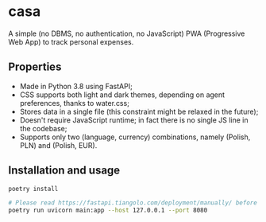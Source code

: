 # casa

A simple (no DBMS, no authentication, no JavaScript) PWA (Progressive Web App) to track personal expenses.

## Properties

* Made in Python 3.8 using FastAPI;
* CSS supports both light and dark themes, depending on agent preferences, thanks to water.css;
* Stores data in a single file (this constraint might be relaxed in the future);
* Doesn't require JavaScript runtime; in fact there is no single JS line in the codebase;
* Supports only two (language, currency) combinations, namely (Polish, PLN) and (Polish, EUR).

## Installation and usage

```bash
poetry install

# Please read https://fastapi.tiangolo.com/deployment/manually/ before deploying into production
poetry run uvicorn main:app --host 127.0.0.1 --port 8080
```

